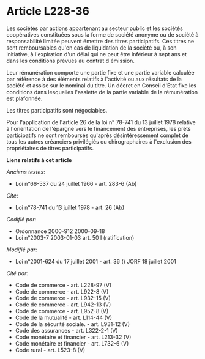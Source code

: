 # Article L228-36

Les sociétés par actions appartenant au secteur public et les sociétés coopératives constituées sous la forme de société
anonyme ou de société à responsabilité limitée peuvent émettre des titres participatifs. Ces titres ne sont remboursables
qu'en cas de liquidation de la société ou, à son initiative, à l'expiration d'un délai qui ne peut être inférieur à sept ans
et dans les conditions prévues au contrat d'émission.

Leur rémunération comporte une partie fixe et une partie variable calculée par référence à des éléments relatifs à l'activité
ou aux résultats de la société et assise sur le nominal du titre. Un décret en Conseil d'Etat fixe les conditions dans
lesquelles l'assiette de la partie variable de la rémunération est plafonnée.

Les titres participatifs sont négociables.

Pour l'application de l'article 26 de la loi n° 78-741 du 13 juillet 1978 relative à l'orientation de l'épargne vers le
financement des entreprises, les prêts participatifs ne sont remboursés qu'après désintéressement complet de tous les autres
créanciers privilégiés ou chirographaires à l'exclusion des propriétaires de titres participatifs.

**Liens relatifs à cet article**

_Anciens textes_:

  - Loi n°66-537 du 24 juillet 1966 - art. 283-6 (Ab)

_Cite_:

  - Loi n°78-741 du 13 juillet 1978 - art. 26 (Ab)

_Codifié par_:

  - Ordonnance 2000-912 2000-09-18
  - Loi n°2003-7 2003-01-03 art. 50 I (ratification)

_Modifié par_:

  - Loi n°2001-624 du 17 juillet 2001 - art. 36 () JORF 18 juillet 2001

_Cité par_:

  - Code de commerce - art. L228-97 (V)
  - Code de commerce - art. L922-8 (V)
  - Code de commerce - art. L932-15 (V)
  - Code de commerce - art. L942-13 (V)
  - Code de commerce - art. L952-8 (V)
  - Code de la mutualité - art. L114-44 (V)
  - Code de la sécurité sociale. - art. L931-12 (V)
  - Code des assurances - art. L322-2-1 (V)
  - Code monétaire et financier - art. L213-32 (V)
  - Code monétaire et financier - art. L732-6 (V)
  - Code rural - art. L523-8 (V)
